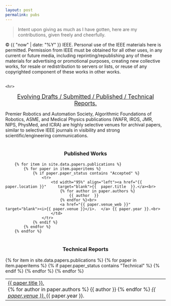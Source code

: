 ```yaml
---
layout: post
permalink: pubs
---
```


> Intent upon giving as much as I have gotten, here are my contributions, given freely and cheerfully.



© {{ "now" | date: "%Y" }} IEEE.  Personal use of the IEEE materials here is permitted.  Permission from IEEE must be obtained for all other uses, in any current or future media, including reprinting/republishing any of these materials for advertising or promotional purposes, creating new collective works, for resale or redistribution to servers or lists, or reuse of any copyrighted component of these works in other works.<br><br>


<table class="table table-hover" >

	<hr> 


<center>
<a href="#unpubs"><font size="4">Evolving Drafts / </font></a>
<a href="#revs"><font size="4">Submitted / </font></a>
<a href="#pubs"><font size="4">Published / </font></a>
<a href="#reps"><font size="4">Technical Reports.</font></a>
</center>

<!-- <a name="unpubs"></a>
<table  class="table table-hover" >	
  	<center><h3><b><a href="https://en.wikipedia.org/wiki/Working_paper">Evolving Drafts</a></b></h3></center>
{% for item in site.data.papers.publications %}
  	{% for paper in item.paperitems %}
	          	{% if paper.paper_status contains "Manuscript" %}
		        	<tr>
		          		<td width="95%" align="left"><a href="{{ paper.location }}" 	target="blank">{{  paper.title  }}.</a><br>
		          			{% for author in paper.authors %}
		          				{{ author  }}
		          			{% endfor %} 
			      		</td>
		      		</tr>
		      	{% endif %}
	    	{% endfor %}
	  	{% endfor %}	
</table> -->

Premier Robotics and Automation Society, Algorithmic Foundations of Robotics, ASME, and Medical Physics publications (WAFR, IROS, JMR, NIPS, PhysMed, and ICRA) are highly selective venues for archival papers, similar to selective IEEE journals in visibility and strong scientific/engineering communications.

<!-- <a name="pubs"></a>
<table  class="table table-hover" >	
<center><h3><b>Submitted Works</b></h3></center>
		{% for item in site.data.papers.publications %}
	    	{% for paper in item.paperitems %}
	          	{% if paper.paper_status contains "Submitted" %}
		        	<tr>
		          		<td width="95%" align="left"><a href="{{ paper.location }}" 	target="blank">{{  paper.title  }}.</a><br>
		          			{% for author in paper.authors %}
		          				{{ author  }}
		          			{% endfor %}<br>
		      				<a href="{{ paper.venue_web }}" target="blank"><i>Submitted to {{ paper.venue }}</i>.  </a> {{ paper.year }}.<br>
			      		</td>
		      		</tr>
		      	{% endif %}
	    	{% endfor %}
	  	{% endfor %}  -->

<a name="pubs"></a>
<table  class="table table-hover" >	
<center><h3><b>Published Works</b></h3></center>

		{% for item in site.data.papers.publications %}
	    	{% for paper in item.paperitems %}
	          	{% if paper.paper_status contains "Accepted" %}
		        	<tr>
		          		<td width="95%" align="left"><a href="{{ paper.location }}" 	target="blank">{{  paper.title  }}.</a><br>
		          			{% for author in paper.authors %}
		          				{{ author  }}
		          			{% endfor %}<br>
		      				<a href="{{ paper.venue_web }}" target="blank"><i>{{ paper.venue }}</i>.  </a> {{ paper.year }}.<br>
			      		</td>
		      		</tr>
		      	{% endif %}
	    	{% endfor %}
	  	{% endfor %} 	
</table>

<a name="reps"></a>
<table  class="table table-hover" >	
  	<center><h3><b>Technical Reports</b></h3></center>
		{% for item in site.data.papers.publications %}
	    	{% for paper in item.paperitems %}
	          	{% if paper.paper_status contains "Technical" %}
		        	<tr>
		          		<td width="95%" align="left"><a href="{{ paper.location }}" 	target="blank">{{  paper.title  }}.</a><br>
		          			{% for author in paper.authors %}
		          				{{ author  }}
		          			{% endfor %} 
		      				<a href="{{ paper.venue_web }}" target="blank"><i>{{ paper.venue }}</i>.  </a> {{ paper.year }}.
			      		</td>
		      		</tr>
		      	{% endif %}
	    	{% endfor %}
	  	{% endfor %}	
</table>


